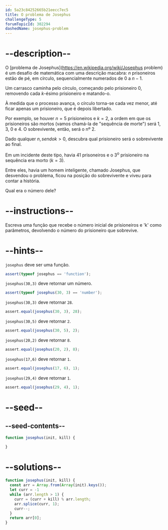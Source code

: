 ```yaml
---
id: 5a23c84252665b21eecc7ec5
title: O problema de Josephus
challengeType: 5
forumTopicId: 302294
dashedName: josephus-problem
---
```


# --description--

O [problema de Josephus](https://en.wikipedia.org/wiki/Josephus problem) é um desafio de matemática com uma descrição macabra: $n$ prisoneiros estão de pé, em círculo, sequencialmente numerados de $0$ a $n-1$.

Um carrasco caminha pelo círculo, começando pelo prisioneiro $0$, removendo cada $k$-ésimo prisioneiro e matando-o.

À medida que o processo avança, o círculo torna-se cada vez menor, até ficar apenas um prisioneiro, que é depois libertado.

Por exemplo, se houver $n=5$ prisioneiros e $k=2$, a ordem em que os prisioneiros são mortos (vamos chamá-la de "sequência de morte") será 1, 3, 0 e 4. O sobrevivente, então, será o nº 2.

Dado qualquer $n, sendo k > 0$, descubra qual prisioneiro será o sobrevivente ao final.

Em um incidente deste tipo, havia 41 prisoneiros e o 3<sup>o</sup> prisioneiro na sequência era morto ($k=3$).

Entre eles, havia um homem inteligente, chamado Josephus, que desvendou o problema, ficou na posição do sobrevivente e viveu para contar a história.

Qual era o número dele?

# --instructions--

Escreva uma função que recebe o número inicial de prisioneiros e 'k' como parâmetros, devolvendo o número do prisioneiro que sobrevive.

# --hints--

`josephus` deve ser uma função.

```js
assert(typeof josephus == 'function');
```

`josephus(30,3)` deve retornar um número.

```js
assert(typeof josephus(30, 3) == 'number');
```

`josephus(30,3)` deve retornar `28`.

```js
assert.equal(josephus(30, 3), 28);
```

`josephus(30,5)` deve retornar `2`.

```js
assert.equal(josephus(30, 5), 2);
```

`josephus(20,2)` deve retornar `8`.

```js
assert.equal(josephus(20, 2), 8);
```

`josephus(17,6)` deve retornar `1`.

```js
assert.equal(josephus(17, 6), 1);
```

`josephus(29,4)` deve retornar `1`.

```js
assert.equal(josephus(29, 4), 1);
```

# --seed--

## --seed-contents--

```js
function josephus(init, kill) {

}
```

# --solutions--

```js
function josephus(init, kill) {
  const arr = Array.from(Array(init).keys());
  let curr = -1
  while (arr.length > 1) {
    curr = (curr + kill) % arr.length;
    arr.splice(curr, 1);
    curr--;
  }
  return arr[0];
}
```

